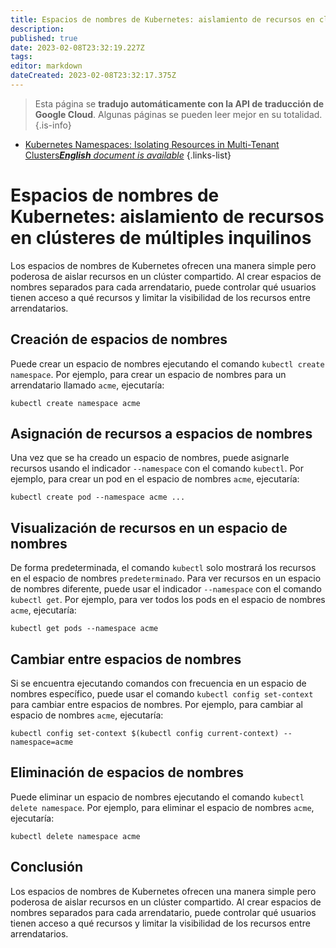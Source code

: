 ```yaml
---
title: Espacios de nombres de Kubernetes: aislamiento de recursos en clústeres de múltiples inquilinos
description: 
published: true
date: 2023-02-08T23:32:19.227Z
tags: 
editor: markdown
dateCreated: 2023-02-08T23:32:17.375Z
---
```


> Esta página se **tradujo automáticamente con la API de traducción de Google Cloud**.
Algunas páginas se pueden leer mejor en su totalidad.{.is-info}



- [Kubernetes Namespaces: Isolating Resources in Multi-Tenant Clusters***English** document is available*](/en/Knowledge-base/Kubernetes/kubernetes-namespaces-isolating-resources-in-multi-tenant-clusters)
{.links-list}


# Espacios de nombres de Kubernetes: aislamiento de recursos en clústeres de múltiples inquilinos

Los espacios de nombres de Kubernetes ofrecen una manera simple pero poderosa de aislar recursos en un clúster compartido. Al crear espacios de nombres separados para cada arrendatario, puede controlar qué usuarios tienen acceso a qué recursos y limitar la visibilidad de los recursos entre arrendatarios.

## Creación de espacios de nombres

Puede crear un espacio de nombres ejecutando el comando `kubectl create namespace`. Por ejemplo, para crear un espacio de nombres para un arrendatario llamado `acme`, ejecutaría:

```
kubectl create namespace acme
```

## Asignación de recursos a espacios de nombres

Una vez que se ha creado un espacio de nombres, puede asignarle recursos usando el indicador `--namespace` con el comando `kubectl`. Por ejemplo, para crear un pod en el espacio de nombres `acme`, ejecutaría:

```
kubectl create pod --namespace acme ...
```

## Visualización de recursos en un espacio de nombres

De forma predeterminada, el comando `kubectl` solo mostrará los recursos en el espacio de nombres `predeterminado`. Para ver recursos en un espacio de nombres diferente, puede usar el indicador `--namespace` con el comando `kubectl get`. Por ejemplo, para ver todos los pods en el espacio de nombres `acme`, ejecutaría:

```
kubectl get pods --namespace acme
```

## Cambiar entre espacios de nombres

Si se encuentra ejecutando comandos con frecuencia en un espacio de nombres específico, puede usar el comando `kubectl config set-context` para cambiar entre espacios de nombres. Por ejemplo, para cambiar al espacio de nombres `acme`, ejecutaría:

```
kubectl config set-context $(kubectl config current-context) --namespace=acme
```

## Eliminación de espacios de nombres

Puede eliminar un espacio de nombres ejecutando el comando `kubectl delete namespace`. Por ejemplo, para eliminar el espacio de nombres `acme`, ejecutaría:

```
kubectl delete namespace acme
```

## Conclusión

Los espacios de nombres de Kubernetes ofrecen una manera simple pero poderosa de aislar recursos en un clúster compartido. Al crear espacios de nombres separados para cada arrendatario, puede controlar qué usuarios tienen acceso a qué recursos y limitar la visibilidad de los recursos entre arrendatarios.